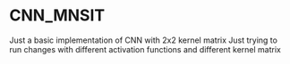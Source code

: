 # CNN_MNSIT
Just a basic implementation of CNN with 2x2 kernel matrix
Just trying to run changes with different activation functions and different kernel matrix
